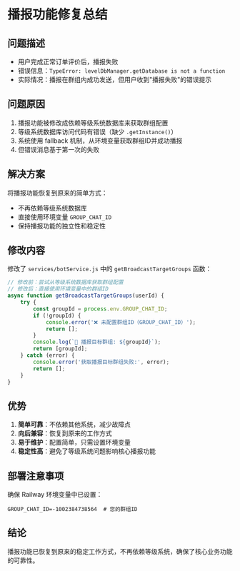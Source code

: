 # 播报功能修复总结

## 问题描述
- 用户完成正常订单评价后，播报失败
- 错误信息：`TypeError: levelDbManager.getDatabase is not a function`
- 实际情况：播报在群组内成功发送，但用户收到"播报失败"的错误提示

## 问题原因
1. 播报功能被修改成依赖等级系统数据库来获取群组配置
2. 等级系统数据库访问代码有错误（缺少 `.getInstance()`）
3. 系统使用 fallback 机制，从环境变量获取群组ID并成功播报
4. 但错误消息基于第一次的失败

## 解决方案
将播报功能恢复到原来的简单方式：
- 不再依赖等级系统数据库
- 直接使用环境变量 `GROUP_CHAT_ID`
- 保持播报功能的独立性和稳定性

## 修改内容
修改了 `services/botService.js` 中的 `getBroadcastTargetGroups` 函数：

```javascript
// 修改前：尝试从等级系统数据库获取群组配置
// 修改后：直接使用环境变量中的群组ID
async function getBroadcastTargetGroups(userId) {
    try {
        const groupId = process.env.GROUP_CHAT_ID;
        if (!groupId) {
            console.error('❌ 未配置群组ID（GROUP_CHAT_ID）');
            return [];
        }
        console.log(`📢 播报目标群组: ${groupId}`);
        return [groupId];
    } catch (error) {
        console.error('获取播报目标群组失败:', error);
        return [];
    }
}
```

## 优势
1. **简单可靠**：不依赖其他系统，减少故障点
2. **向后兼容**：恢复到原来的工作方式
3. **易于维护**：配置简单，只需设置环境变量
4. **稳定性高**：避免了等级系统问题影响核心播报功能

## 部署注意事项
确保 Railway 环境变量中已设置：
```
GROUP_CHAT_ID=-1002384738564  # 您的群组ID
```

## 结论
播报功能已恢复到原来的稳定工作方式，不再依赖等级系统，确保了核心业务功能的可靠性。 